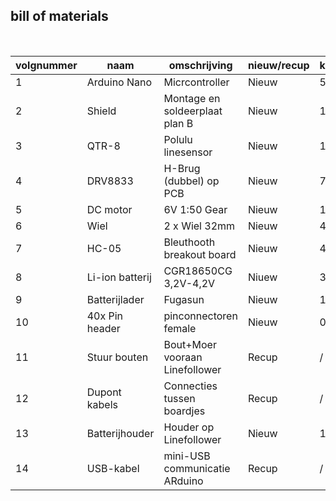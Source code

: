 ## bill of materials
<br />

|volgnummer|naam|omschrijving|nieuw/recup|kostprijs/stuk|aantal|subtotaal|
|----------|----|------------|-----------|--------------|------|---------|
|1|Arduino Nano|Micrcontroller|Nieuw|5,40|1|5,40|
|2|Shield|Montage en soldeerplaat plan B| Nieuw|1,39|1|2,78|
|3|QTR-8|Polulu linesensor|Nieuw|11,91|1|11,91|
|4|DRV8833|H-Brug (dubbel) op PCB|Nieuw|7,99|1|7,99|
|5|DC motor|6V 1:50 Gear|Nieuw|11,50|2|23|
|6|Wiel|2 x Wiel 32mm|Nieuw|4,3|2|8,6|
|7|HC-05|Bleuthooth breakout board|Nieuw|4,00|1|4,00|
|8|Li-ion batterij|CGR18650CG 3,2V-4,2V|Niuew|3,15|2|6,30|
|9|Batterijlader|Fugasun|Nieuw|14,33|1|14,33|
|10|40x Pin header|pinconnectoren female|Nieuw|0,30|4|1,20|
|11|Stuur bouten|Bout+Moer vooraan Linefollower|Recup|/|2|/|
|12|Dupont kabels|Connecties tussen boardjes|Recup|/|13|/|  
|13|Batterijhouder|Houder op Linefollower|Nieuw|1,75|1|1,75|
|14|USB-kabel|mini-USB communicatie ARduino|Recup|/|1|/|
